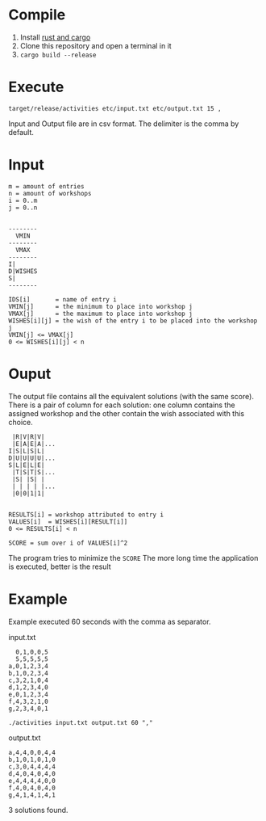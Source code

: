 Compile
=======

1. Install [rust and cargo](https://www.rust-lang.org/en-US/downloads.html)
2. Clone this repository and open a terminal in it
3. `cargo build --release`

Execute
=======

`target/release/activities etc/input.txt etc/output.txt 15 ,`

Input and Output file are in csv format. The delimiter is the comma by default.

Input
=====

    m = amount of entries
    n = amount of workshops
    i = 0..m
    j = 0..n


    --------
      VMIN
    --------
      VMAX
    --------
    I|
    D|WISHES
    S|
    --------

    IDS[i]       = name of entry i
    VMIN[j]      = the minimum to place into workshop j
    VMAX[j]      = the maximum to place into workshop j
    WISHES[i][j] = the wish of the entry i to be placed into the workshop j
    VMIN[j] <= VMAX[j]
    0 <= WISHES[i][j] < n


Ouput
=====
The output file contains all the equivalent solutions (with the same score).
There is a pair of column for each solution: one column contains the assigned workshop and the other contain the wish associated with this choice.

     |R|V|R|V|
     |E|A|E|A|...
    I|S|L|S|L|
    D|U|U|U|U|...
    S|L|E|L|E|
     |T|S|T|S|...
     |S| |S| |
     | | | | |...
     |0|0|1|1|


    RESULTS[i] = workshop attributed to entry i
    VALUES[i]  = WISHES[i][RESULT[i]]
    0 <= RESULTS[i] < n

`SCORE = sum over i of VALUES[i]^2`

The program tries to minimize the `SCORE`
The more long time the application is executed, better is the result


Example
=======
Example executed 60 seconds with the comma as separator.

input.txt

      0,1,0,0,5
      5,5,5,5,5
    a,0,1,2,3,4
    b,1,0,2,3,4
    c,3,2,1,0,4
    d,1,2,3,4,0
    e,0,1,2,3,4
    f,4,3,2,1,0
    g,2,3,4,0,1

`./activities input.txt output.txt 60 ","`

output.txt

    a,4,4,0,0,4,4
    b,1,0,1,0,1,0
    c,3,0,4,4,4,4
    d,4,0,4,0,4,0
    e,4,4,4,4,0,0
    f,4,0,4,0,4,0
    g,4,1,4,1,4,1

3 solutions found.
